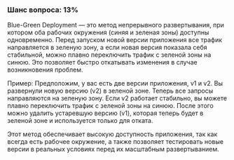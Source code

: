 ### Шанс вопроса: 13%

Blue-Green Deployment — это метод непрерывного развертывания, при котором оба рабочих окружения (синяя и зеленая зоны) доступны одновременно. Перед запуском новой версии приложения все трафик направляется в зеленую зону, а если новая версия показала себя стабильной, можно плавно переключить трафик с зеленой зоны на синюю. Это позволяет быстро откатывать изменения в случае возникновения проблем.

Пример: Предположим, у вас есть две версии приложения, v1 и v2. Вы развернули новую версию (v2) в зеленой зоне. Теперь все запросы направляются на зеленую зону. Если v2 работает стабильно, вы можете плавно переключить трафик с зеленой зоны на синюю. После этого можно удалить устаревшую версию (v1), которая теперь будет в зеленой зоне и используется только для отката.

Этот метод обеспечивает высокую доступность приложения, так как всегда есть рабочее окружение, а также позволяет тестировать новые версии в реальных условиях перед их масштабным развертыванием.
